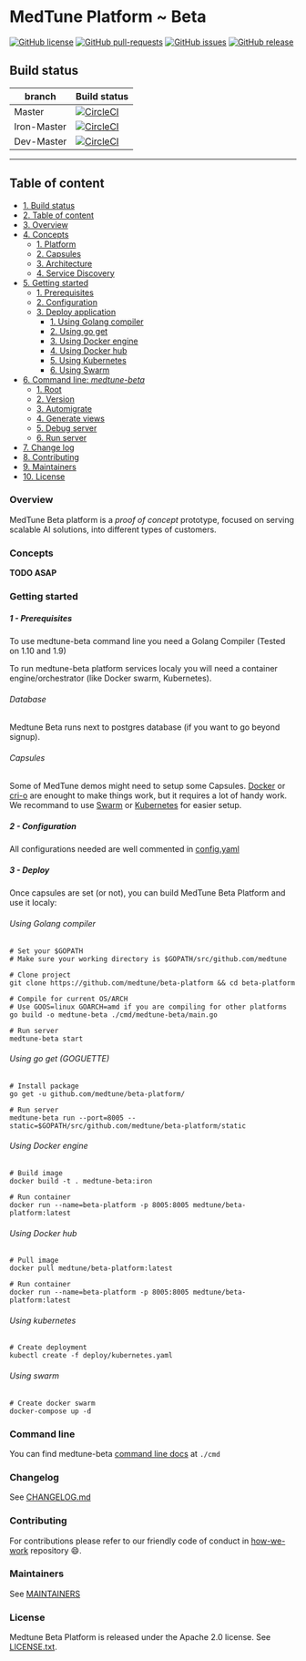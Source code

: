 # MedTune Platform ~ Beta

[![GitHub license](https://img.shields.io/github/license/medtune/beta-platform.svg)](https://github.com/medtune/beta-platform/blob/iron-master/LICENSE.txt) [![GitHub pull-requests](https://img.shields.io/github/issues-pr/medtune/beta-platform.svg)](https://GitHub.com/medtune/beta-platform/pull/) [![GitHub issues](https://img.shields.io/github/issues/medtune/beta-platform.svg)](https://github.com/medtune/beta-platform/issues) [![GitHub release](https://img.shields.io/github/release/medtune/beta-platform.svg)](https://GitHub.com/medtune/beta-platform/releases) 



## Build status

| branch | Build status |
| --- | --- | 
| Master | [![CircleCI](https://circleci.com/gh/medtune/beta-platform/tree/master.svg?style=svg)](https://circleci.com/gh/medtune/beta-platform/tree/master) |
| Iron-Master | [![CircleCI](https://circleci.com/gh/medtune/beta-platform/tree/iron-master.svg?style=svg)](https://circleci.com/gh/medtune/beta-platform/tree/iron-master) |
| Dev-Master | [![CircleCI](https://circleci.com/gh/medtune/beta-platform/tree/dev-1.svg?style=svg)](https://circleci.com/gh/medtune/beta-platform/tree/dev-1) |


***

## Table of content

- [1. Build status](#medtune-beta-platform)
- [2. Table of content](#table-of-content)
- [3. Overview](#overview)
- [4. Concepts](#concepts)
    - [1. Platform](#platform)
    - [2. Capsules](#capsules)
    - [3. Architecture](#architecture)
    - [4. Service Discovery](#service-discovery)
- [5. Getting started](#getting-started)
   - [1. Prerequisites](#1-prerequisites)
   - [2. Configuration](#2-configuration)
   - [3. Deploy application](#3-deploy)
      - [1. Using Golang compiler](#using-golang-compiler)
      - [2. Using go get](#using-go-get-goguette)
      - [3. Using Docker engine](#using-docker-engine)
      - [4. Using Docker hub](#using-docker-hub)
      - [5. Using Kubernetes](#using-kubernetes)
      - [6. Using Swarm](#using-swarm)
- [6. Command line: _medtune-beta_](#command-line)
   - [1. Root](./cmd/README.md#root-command)
   - [2. Version](./cmd/README.md#version)
   - [3. Automigrate](./cmd/README.md#automigrate)
   - [4. Generate views](./cmd/README.md#generate-views)
   - [5. Debug server](./cmd/README.md#debug-server)
   - [6. Run server](./cmd/README.md#run-server)
- [7. Change log](#changelog)
- [8. Contributing](#contributing)
- [9. Maintainers](#maintainers)
- [10. License](#License)


### Overview

MedTune Beta platform is a _proof of concept_ prototype, focused on serving scalable AI solutions, into different types of customers.

### Concepts

**TODO ASAP**

### Getting started

##### 1 - Prerequisites

To use medtune-beta command line you need a Golang Compiler (Tested on 1.10 and 1.9) 

To run medtune-beta platform services localy you will need a container engine/orchestrator (like Docker swarm, Kubernetes).

###### Database

Medtune Beta runs next to postgres database (if you want to go beyond signup).

###### Capsules

Some of MedTune demos might need to setup some Capsules. [Docker](https://github.com/moby/moby) or [cri-o](https://github.com/kubernetes/cri-o) are enought to make things work, but it requires a lot of handy work. We recommand to use [Swarm](#using-swarm) or [Kubernetes](#kubernetes) for easier setup.


##### 2 - Configuration

All configurations needed are well commented in [config.yaml](config.yaml)

##### 3 - Deploy

Once capsules are set (or not), you can build MedTune Beta Platform and use it localy:

###### Using Golang compiler

```shell
# Set your $GOPATH
# Make sure your working directory is $GOPATH/src/github.com/medtune

# Clone project
git clone https://github.com/medtune/beta-platform && cd beta-platform

# Compile for current OS/ARCH 
# Use GOOS=linux GOARCH=amd if you are compiling for other platforms
go build -o medtune-beta ./cmd/medtune-beta/main.go

# Run server
medtune-beta start
```

###### Using go get (GOGUETTE)

```shell
# Install package
go get -u github.com/medtune/beta-platform/

# Run server
medtune-beta run --port=8005 --static=$GOPATH/src/github.com/medtune/beta-platform/static
```

###### Using Docker engine

```shell
# Build image
docker build -t . medtune-beta:iron

# Run container
docker run --name=beta-platform -p 8005:8005 medtune/beta-platform:latest
```


###### Using Docker hub

```shell
# Pull image
docker pull medtune/beta-platform:latest

# Run container
docker run --name=beta-platform -p 8005:8005 medtune/beta-platform:latest
```


###### Using kubernetes

```shell
# Create deployment
kubectl create -f deploy/kubernetes.yaml
```

###### Using swarm

```shell
# Create docker swarm
docker-compose up -d
```

### Command line

 You can find medtune-beta [command line docs](cmd/README.md) at `./cmd`

### Changelog

See [CHANGELOG.md](CHANGELOG.md)

### Contributing

For contributions please refer to our friendly code of conduct in [how-we-work](https://github.com/medtune/how-we-work) repository :smile:.

### Maintainers

See [MAINTAINERS](MAINTAINERS.txt)

### License

Medtune Beta Platform is released under the Apache 2.0 license. See [LICENSE.txt](LICENSE.txt).
